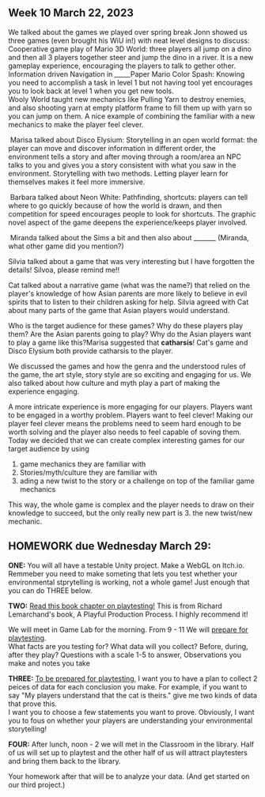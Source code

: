 ## Week 10 March 22, 2023

We talked about the games we played over spring break
		Jonn showed us three games (even brought his WiU in!) with neat level designs to discuss:
								Cooperative game play of Mario 3D World: three players all jump on a dino and then all 3 players together steer and jump the dino in a river.  It is a new gameplay experience, encouraging the players to talk to gether other.
								Information driven Navigation in _____Paper Mario Color Spash: Knowing you need to accomplish a task in level 1 but not having tool yet encourages you to look back at level 1 when you get new tools.  
								Wooly World taught new mechanics like Pulling Yarn to destroy enemies, and also shooting yarn at empty platform frame to fill them up with yarn so you can jump on them.  A nice example of combining the familiar with a new mechanics to make the player feel clever.

​		Marisa talked about Disco Elysium: Storytelling in an open world format: the player can move and discover information in different order, the environment tells a story and after moving through a room/area an NPC talks to you and gives you a story consistent with what you saw in the environment. Storytelling with two methods.   Letting player learn for themselves makes it feel more immersive.  

​		Barbara talked about Neon White: Pathfinding, shortcuts: players can tell where to go quickly because of how the world is drawn, and then competition for speed encourages people to look for shortcuts. The graphic novel aspect of the game deepens the experience/keeps player involved. 

​	Miranda talked about the Sims a bit and then also about _______ (Miranda, what other game did you mention?)

  Silvia talked about a game that was very interesting but I have forgotten the details!  Silvoa, please remind me!!

Cat talked about a narrative game (what was the name?)  that relied on the player's knowledge of how Asian parents are more likely to believe in evil spirits that to listen to their children asking for help.  Silvia agreed with Cat about many parts of the game that Asian players would understand.   

Who is the target audience for these games?  Why do these players play them?  Are the Asian parents going to play?  Why do the Asian players want to play a game like this?Marisa suggested that **catharsis**!  Cat's game and Disco Elysium both provide catharsis to the player.   

We discussed the games and how the genra and the understood rules of the game, the art style, story style are so exciting and engaging for us.  We also talked about how culture and myth play a part of making the experience engaging.  

A more intricate experience is more engaging for our players.  Players want to be engaged in a worthy problem.  Players want to feel clever!  Making our player feel clever means the problems need to seem hard enough to be worth solving and the player also needs to feel capable of soving them.  Today we decided that we can create complex interesting games for our target audience by using 

1) game mechanics they are familiar with
1) Stories/myth/culture they are familiar with
1) ading a new twist to the story or a challenge on top of the familiar game mechanics

This way, the whole game is complex and the player needs to draw on their knowledge to succeed, but the only really new part is 3. the new twist/new mechanic.  



## HOMEWORK due Wednesday March 29:

**ONE:**  You will all have a testable Unity project.   Make a WebGL on Itch.io.  Remmeber you need to make someting that lets you test whether your environmental stprytelling is working, not a whole game!  Just enough that you can do THREE below.	

**TWO:** [Read this book chapter on playtesting!](https://drive.google.com/file/d/1CT8v_tW8fwzXfoSdcHqLrPSawhMsdTV8/view?usp=share_link)   This is from Richard Lemarchand's book, A Playful Production Process.  I highly recommend it!

We will meet in Game Lab for the morning.  From 9 - 11 We will <u>prepare for playtesting</u>.  
					What facts are you testing for? 
					What data will you collect?
							Before, during, after they play?
							Questions with a scale 1-5 to answer, 
							Observations you make and notes you take

**THREE:**  <u>To be prepared for playtesting</u>, I want you to have a plan to collect 2 peices of data for each conclusion you make.  For example, if you want to say "My players understand that the cat is theirs." give me two kinds of data that prove this.  
I want you to choose a few statements you want to prove.  Obviously, I want you to fous on whether your players are understanding your environmental storytelling!		

**FOUR:**  After lunch, noon - 2 we will met in the Classroom in the library.  Half of us will set up to playtest and the other half of us will attract playtesters and bring them back to the library.

Your homework after that will be to analyze your data.  (And get started on our third project.)  